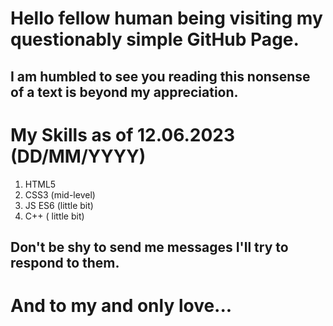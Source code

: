 # Hello fellow human being visiting my questionably simple GitHub Page.
## I am humbled to see you reading this nonsense of a text is beyond my appreciation.

# My Skills as of 12.06.2023 (DD/MM/YYYY)
1. HTML5
2. CSS3 (mid-level)
3. JS ES6 (little bit)
4. C++ ( little bit)

## Don't be shy to send me messages I'll try to respond to them.

# And to my and only love...


<!---
EmrePW/EmrePW is a ✨ special ✨ repository because its `README.md` (this file) appears on your GitHub profile.
You can click the Preview link to take a look at your changes.
--->
